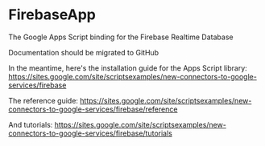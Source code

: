 # FirebaseApp
The Google Apps Script binding for the Firebase Realtime Database

Documentation should be migrated to GitHub

In the meantime, here's the installation guide for the Apps Script library:
https://sites.google.com/site/scriptsexamples/new-connectors-to-google-services/firebase

The reference guide:
https://sites.google.com/site/scriptsexamples/new-connectors-to-google-services/firebase/reference

And tutorials:
https://sites.google.com/site/scriptsexamples/new-connectors-to-google-services/firebase/tutorials
